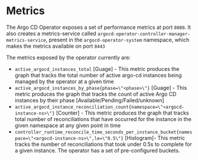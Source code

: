 # Metrics

The Argo CD Operator exposes a set of performance metrics at port `8080`. It also creates a metrics-service called `argocd-operator-controller-manager-metrics-service`, present in the `argocd-operator-system` namespace, which makes the metrics available on port `8443`

The metrics exposed by the operator currently are:
- `active_argocd_instances_total` [Guage] - This metric produces the graph that tracks the total number of active argo-cd instances being managed by the operator at a given time
- `active_argocd_instances_by_phase{phase=\"<phase>\"}` [Guage] - This metric produces the graph that tracks the count of active Argo CD instances by their phase [Available/Pending/Failed/unknown]
- `active_argocd_instance_reconciliation_count{namespace=\"<argocd-instance-ns>\"}` [Counter] - This metric produces the graph that tracks total number of reconciliations that have occurred for the instance in the given namespace at any given point in time
- `controller_runtime_reconcile_time_seconds_per_instance_bucket{namespace=\"<argocd-instance-ns>\",le=\"0.5\"}` [Histogram]- This metric tracks the number of reconciliations that took under 0.5s to complete for a given instance. The operator has a set of pre-configured buckets.
